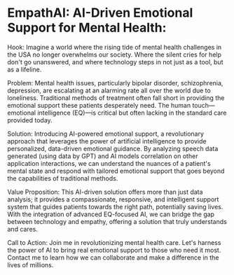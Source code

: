 # EmpathAI: AI-Driven Emotional Support for Mental Health:
Hook:
Imagine a world where the rising tide of mental health challenges in the USA no longer overwhelms our society. Where the silent cries for help don't go unanswered, and where technology steps in not just as a tool, but as a lifeline.

Problem:
Mental health issues, particularly bipolar disorder, schizophrenia, depression, are escalating at an alarming rate all over the world due to loneliness. Traditional methods of treatment often fall short in providing the emotional support these patients desperately need. The human touch—emotional intelligence (EQ)—is critical but often lacking in the standard care provided today.

Solution:
Introducing AI-powered emotional support, a revolutionary approach that leverages the power of artificial intelligence to provide personalized, data-driven emotional guidance. By analyzing speech data generated (using data by GPT) and AI models correlation on other application interactions, we can understand the nuances of a patient's mental state and respond with tailored emotional support that goes beyond the capabilities of traditional methods.

Value Proposition:
This AI-driven solution offers more than just data analysis; it provides a compassionate, responsive, and intelligent support system that guides patients towards the right path, potentially saving lives. With the integration of advanced EQ-focused AI, we can bridge the gap between technology and empathy, offering a solution that truly understands and cares.

Call to Action:
Join me in revolutionizing mental health care. Let's harness the power of AI to bring real emotional support to those who need it most. Contact me to learn how we can collaborate and make a difference in the lives of millions.
